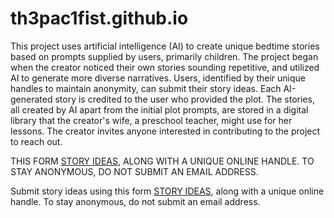 # th3pac1fist.github.io

This project uses artificial intelligence (AI) to create unique bedtime stories based on prompts supplied by users, primarily children. The project began when the creator noticed their own stories sounding repetitive, and utilized AI to generate more diverse narratives. Users, identified by their unique handles to maintain anonymity, can submit their story ideas. Each AI-generated story is credited to the user who provided the plot. The stories, all created by AI apart from the initial plot prompts, are stored in a digital library that the creator's wife, a preschool teacher, might use for her lessons. The creator invites anyone interested in contributing to the project to reach out.

THIS FORM [STORY IDEAS](https://th3pac1fist.github.io/#storyideas), ALONG WITH A UNIQUE ONLINE HANDLE. TO STAY ANONYMOUS, DO NOT SUBMIT AN EMAIL ADDRESS. 

Submit story ideas using this form [STORY IDEAS](https://th3pac1fist.github.io/#storyideas), along with a unique online handle. To stay anonymous, do not submit an email address. 
